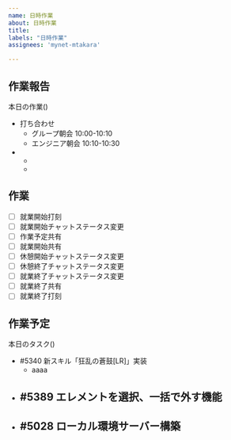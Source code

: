 ```yaml
---
name: 日時作業
about: 日時作業
title: 
labels: "日時作業"
assignees: 'mynet-mtakara'

---
```


## 作業報告
本日の作業()
- 打ち合わせ
  - グループ朝会 10:00-10:10
  - エンジニア朝会 10:10-10:30
- 
  - 
  - 

## 作業
- [ ] 就業開始打刻
- [ ] 就業開始チャットステータス変更
- [ ] 作業予定共有
- [ ] 就業開始共有
- [ ] 休憩開始チャットステータス変更
- [ ] 休憩終了チャットステータス変更
- [ ] 就業終了チャットステータス変更
- [ ] 就業終了共有
- [ ] 就業終了打刻

## 作業予定

本日のタスク()
- #5340 新スキル「狂乱の蒼鼓[LR]」実装
  - aaaa
- #5389 エレメントを選択、一括で外す機能
  -
- #5028 ローカル環境サーバー構築
  -
